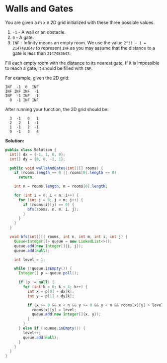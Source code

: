 # Walls and Gates

You are given a m x n 2D grid initialized with these three possible values.

1. `-1` - A wall or an obstacle.
2. `0` - A gate.
3. `INF` - Infinity means an empty room. We use the value `2^31 - 1 = 2147483647` to represent `INF` as you may assume that the distance to a gate is less than `2147483647`.

Fill each empty room with the distance to its nearest gate. If it is impossible to reach a gate, it should be filled with `INF`.

For example, given the 2D grid:
```
INF  -1  0  INF
INF INF INF  -1
INF  -1 INF  -1
  0  -1 INF INF
```
After running your function, the 2D grid should be:
```
  3  -1   0   1
  2   2   1  -1
  1  -1   2  -1
  0  -1   3   4
```

**Solution:**
```java
public class Solution {
  int[] dx = {-1, 1, 0, 0};
  int[] dy = {0, 0, -1, 1};

  public void wallsAndGates(int[][] rooms) {
    if (rooms.length == 0 || rooms[0].length == 0)
      return;

    int n = rooms.length, m = rooms[0].length;

    for (int i = 0; i < n; i++) {
      for (int j = 0; j < m; j++) {
        if (rooms[i][j] == 0) {
          bfs(rooms, n, m, i, j);
        }
      }
    }
  }

  void bfs(int[][] rooms, int n, int m, int i, int j) {
    Queue<Integer[]> queue = new LinkedList<>();
    queue.add(new Integer[]{i, j});
    queue.add(null);

    int level = 1;

    while (!queue.isEmpty()) {
      Integer[] p = queue.poll();

      if (p != null) {
        for (int k = 0; k < 4; k++) {
          int x = p[0] + dx[k];
          int y = p[1] + dy[k];

          if (x >= 0 && x < n && y >= 0 && y < m && rooms[x][y] > level) {
            rooms[x][y] = level;
            queue.add(new Integer[]{x, y});
          }
        }
      } else if (!queue.isEmpty()) {
        level++;
        queue.add(null);
      }
    }
  }
}
```